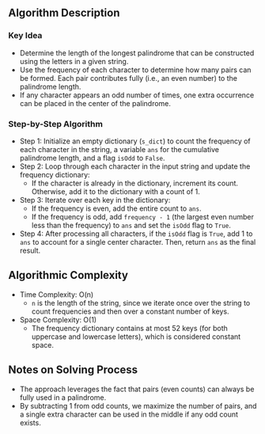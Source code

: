 ## Algorithm Description
### Key Idea
- Determine the length of the longest palindrome that can be constructed using the letters in a given string.
- Use the frequency of each character to determine how many pairs can be formed. Each pair contributes fully (i.e., an even number) to the palindrome length.
- If any character appears an odd number of times, one extra occurrence can be placed in the center of the palindrome.

### Step-by-Step Algorithm
- Step 1: Initialize an empty dictionary (```s_dict```) to count the frequency of each character in the string, a variable ```ans``` for the cumulative palindrome length, and a flag ```isOdd``` to ```False```.
- Step 2: Loop through each character in the input string and update the frequency dictionary:
  - If the character is already in the dictionary, increment its count. Otherwise, add it to the dictionary with a count of 1.
- Step 3: Iterate over each key in the dictionary:
  - If the frequency is even, add the entire count to ```ans```.
  - If the frequency is odd, add ```frequency - 1``` (the largest even number less than the frequency) to ```ans``` and set the ```isOdd``` flag to ```True```.
- Step 4: After processing all characters, if the ```isOdd``` flag is ```True```, add 1 to ```ans``` to account for a single center character. Then, return ```ans``` as the final result.

## Algorithmic Complexity
- Time Complexity: O(n)
  - ```n``` is the length of the string, since we iterate once over the string to count frequencies and then over a constant number of keys.
- Space Complexity: O(1)
  - The frequency dictionary contains at most 52 keys (for both uppercase and lowercase letters), which is considered constant space.

## Notes on Solving Process
- The approach leverages the fact that pairs (even counts) can always be fully used in a palindrome.
- By subtracting 1 from odd counts, we maximize the number of pairs, and a single extra character can be used in the middle if any odd count exists.